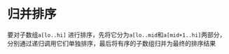 # 归并排序

要对子数组`a[lo..hi]` 进行排序，先将它分为`a[lo..mid`和`a[mid+1..hi]`两部分，
分别通过递归调用它们单独排序，最后将有序的子数组归并为最终的排序结果
